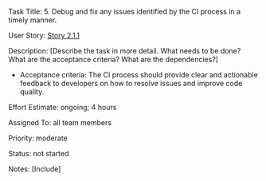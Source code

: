  Task Title: 5.	Debug and fix any issues identified by the CI process in a timely manner.

User Story: [Story 2.1.1](../../stories/story_2.1.1.md)

Description: [Describe the task in more detail. What needs to be done? What are the acceptance criteria? What are the dependencies?]
* Acceptance criteria: The CI process should provide clear and actionable feedback to developers on how to resolve issues and improve code quality.

Effort Estimate: ongoing; 4 hours

Assigned To: all team members

Priority: moderate

Status: not started

Notes: [Include]